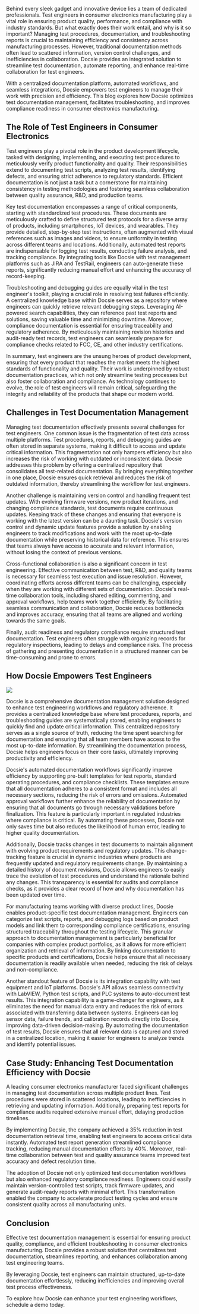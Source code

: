Behind every sleek gadget and innovative device lies a team of dedicated professionals. Test engineers in consumer electronics manufacturing play a vital role in ensuring product quality, performance, and compliance with industry standards. But what exactly does their work entail, and why is it so important? Managing test procedures, documentation, and troubleshooting reports is crucial to maintaining efficiency and consistency across manufacturing processes. However, traditional documentation methods often lead to scattered information, version control challenges, and inefficiencies in collaboration. Docsie provides an integrated solution to streamline test documentation, automate reporting, and enhance real-time collaboration for test engineers.

With a centralized documentation platform, automated workflows, and seamless integrations, Docsie empowers test engineers to manage their work with precision and efficiency. This blog explores how Docsie optimizes test documentation management, facilitates troubleshooting, and improves compliance readiness in consumer electronics manufacturing.

## The Role of Test Engineers in Consumer Electronics 

Test engineers play a pivotal role in the product development lifecycle, tasked with designing, implementing, and executing test procedures to meticulously verify product functionality and quality. Their responsibilities extend to documenting test scripts, analyzing test results, identifying defects, and ensuring strict adherence to regulatory standards. Efficient documentation is not just a task but a cornerstone for maintaining consistency in testing methodologies and fostering seamless collaboration between quality assurance, R&D, and production teams.

Key test documentation encompasses a range of critical components, starting with standardized test procedures. These documents are meticulously crafted to define structured test protocols for a diverse array of products, including smartphones, IoT devices, and wearables. They provide detailed, step-by-step test instructions, often augmented with visual references such as images and videos, to ensure uniformity in testing across different teams and locations. Additionally, automated test reports are indispensable for logging test results, conducting failure analysis, and tracking compliance. By integrating tools like Docsie with test management platforms such as JIRA and TestRail, engineers can auto-generate these reports, significantly reducing manual effort and enhancing the accuracy of record-keeping.

Troubleshooting and debugging guides are equally vital in the test engineer's toolkit, playing a crucial role in resolving test failures efficiently. A centralized knowledge base within Docsie serves as a repository where engineers can quickly retrieve relevant debugging steps. Leveraging AI-powered search capabilities, they can reference past test reports and solutions, saving valuable time and minimizing downtime. Moreover, compliance documentation is essential for ensuring traceability and regulatory adherence. By meticulously maintaining revision histories and audit-ready test records, test engineers can seamlessly prepare for compliance checks related to FCC, CE, and other industry certifications.

In summary, test engineers are the unsung heroes of product development, ensuring that every product that reaches the market meets the highest standards of functionality and quality. Their work is underpinned by robust documentation practices, which not only streamline testing processes but also foster collaboration and compliance. As technology continues to evolve, the role of test engineers will remain critical, safeguarding the integrity and reliability of the products that shape our modern world.

## Challenges in Test Documentation Management 

Managing test documentation effectively presents several challenges for test engineers. One common issue is the fragmentation of test data across multiple platforms. Test procedures, reports, and debugging guides are often stored in separate systems, making it difficult to access and update critical information. This fragmentation not only hampers efficiency but also increases the risk of working with outdated or inconsistent data. Docsie addresses this problem by offering a centralized repository that consolidates all test-related documentation. By bringing everything together in one place, Docsie ensures quick retrieval and reduces the risk of outdated information, thereby streamlining the workflow for test engineers.

Another challenge is maintaining version control and handling frequent test updates. With evolving firmware versions, new product iterations, and changing compliance standards, test documents require continuous updates. Keeping track of these changes and ensuring that everyone is working with the latest version can be a daunting task. Docsie's version control and dynamic update features provide a solution by enabling engineers to track modifications and work with the most up-to-date documentation while preserving historical data for reference. This ensures that teams always have access to accurate and relevant information, without losing the context of previous versions.

Cross-functional collaboration is also a significant concern in test engineering. Effective communication between test, R&D, and quality teams is necessary for seamless test execution and issue resolution. However, coordinating efforts across different teams can be challenging, especially when they are working with different sets of documentation. Docsie's real-time collaboration tools, including shared editing, commenting, and approval workflows, help teams work together efficiently. By facilitating seamless communication and collaboration, Docsie reduces bottlenecks and improves accuracy, ensuring that all teams are aligned and working towards the same goals.

Finally, audit readiness and regulatory compliance require structured test documentation. Test engineers often struggle with organizing records for regulatory inspections, leading to delays and compliance risks. The process of gathering and presenting documentation in a structured manner can be time-consuming and prone to errors. 

## How Docsie Empowers Test Engineers 

![](https://cdn.docsie.io/workspace_PxAvC1Uenuc7ad6H3/doc_wn84Jkoc6hIMTO2eE/file_WyrqEK0E1zfn5P8Ia/image_ed244903-132a-cf9b-c7f2-bda1651bfa30.jpg)

Docsie is a comprehensive documentation management solution designed to enhance test engineering workflows and regulatory adherence. It provides a centralized knowledge base where test procedures, reports, and troubleshooting guides are systematically stored, enabling engineers to quickly find and update critical information. This centralized repository serves as a single source of truth, reducing the time spent searching for documentation and ensuring that all team members have access to the most up-to-date information. By streamlining the documentation process, Docsie helps engineers focus on their core tasks, ultimately improving productivity and efficiency.

Docsie's automated documentation workflows significantly improve efficiency by supporting pre-built templates for test reports, standard operating procedures, and compliance checklists. These templates ensure that all documentation adheres to a consistent format and includes all necessary sections, reducing the risk of errors and omissions. Automated approval workflows further enhance the reliability of documentation by ensuring that all documents go through necessary validations before finalization. This feature is particularly important in regulated industries where compliance is critical. By automating these processes, Docsie not only saves time but also reduces the likelihood of human error, leading to higher quality documentation.

Additionally, Docsie tracks changes in test documents to maintain alignment with evolving product requirements and regulatory updates. This change-tracking feature is crucial in dynamic industries where products are frequently updated and regulatory requirements change. By maintaining a detailed history of document revisions, Docsie allows engineers to easily trace the evolution of test procedures and understand the rationale behind any changes. This transparency is essential for audits and compliance checks, as it provides a clear record of how and why documentation has been updated over time.

For manufacturing teams working with diverse product lines, Docsie enables product-specific test documentation management. Engineers can categorize test scripts, reports, and debugging logs based on product models and link them to corresponding compliance certifications, ensuring structured traceability throughout the testing lifecycle. This granular approach to documentation management is particularly beneficial for companies with complex product portfolios, as it allows for more efficient organization and retrieval of information. By linking documentation to specific products and certifications, Docsie helps ensure that all necessary documentation is readily available when needed, reducing the risk of delays and non-compliance.

Another standout feature of Docsie is its integration capability with test equipment and IoT platforms. Docsie's API allows seamless connectivity with LabVIEW, Python test scripts, and PLC systems to auto-document test results. This integration capability is a game-changer for engineers, as it eliminates the need for manual data entry and reduces the risk of errors associated with transferring data between systems. Engineers can log sensor data, failure trends, and calibration records directly into Docsie, improving data-driven decision-making. By automating the documentation of test results, Docsie ensures that all relevant data is captured and stored in a centralized location, making it easier for engineers to analyze trends and identify potential issues.

## Case Study: Enhancing Test Documentation Efficiency with Docsie 

A leading consumer electronics manufacturer faced significant challenges in managing test documentation across multiple product lines. Test procedures were stored in scattered locations, leading to inefficiencies in retrieving and updating information. Additionally, preparing test reports for compliance audits required extensive manual effort, delaying production timelines.

By implementing Docsie, the company achieved a 35% reduction in test documentation retrieval time, enabling test engineers to access critical data instantly. Automated test report generation streamlined compliance tracking, reducing manual documentation efforts by 40%. Moreover, real-time collaboration between test and quality assurance teams improved test accuracy and defect resolution time.

The adoption of Docsie not only optimized test documentation workflows but also enhanced regulatory compliance readiness. Engineers could easily maintain version-controlled test scripts, track firmware updates, and generate audit-ready reports with minimal effort. This transformation enabled the company to accelerate product testing cycles and ensure consistent quality across all manufacturing units.

## Conclusion 

Effective test documentation management is essential for ensuring product quality, compliance, and efficient troubleshooting in consumer electronics manufacturing. Docsie provides a robust solution that centralizes test documentation, streamlines reporting, and enhances collaboration among test engineering teams.

By leveraging Docsie, test engineers can maintain structured, up-to-date documentation effortlessly, reducing inefficiencies and improving overall test process effectiveness.

To explore how Docsie can enhance your test engineering workflows, schedule a demo today.
